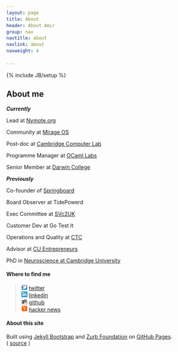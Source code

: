 ```yaml
---
layout: page
title: About
header: About Amir
group: nav
navtitle: about
navlink: about
navweight: 4

---
```

{% include JB/setup %}

## About me

***Currently***

Lead at [Nymote.org][]

Community at [Mirage OS][]

Post-doc at [Cambridge Computer Lab][]

Programme Manager at [OCaml Labs][]

Senior Member at [Darwin College][]


***Previously***

Co-founder of [Springboard][]

Board Observer at TidePowerd

Exec Committee at [SVc2UK][]

Customer Dev at Go Test It

Operations and Quality at [CTC][]

Advisor at [CU Entrepreneurs][]

PhD in [Neuroscience at Cambridge University][cam-neuro]

[Cambridge Computer Lab]: http://www.cl.cam.ac.uk
[OCaml Labs]: http://www.cl.cam.ac.uk/projects/ocamllabs/
[CU Entrepreneurs]: http://www.cue.org.uk
[Darwin College]: http://www.darwin.cam.ac.uk
[Springboard]: http://springboard.com
[Nymote.org]: http://nymote.org
[Mirage OS]: http://openmirage.org
[SVc2UK]: http://svc2uk.com
[CTC]: http://www.temperatureconcepts.com
[cam-neuro]: http://www.neuroscience.cam.ac.uk

#### Where to find me

> ![amirmc on twitter](/icons/twitter_16.png) [twitter][] <br />
> ![amir on linkedin](/icons/linkedin_16.png) [linkedin][] <br />
> ![amirmc on github](/icons/github_16.png) [github][] <br />
> ![amirmc on hacker news](/icons/yc_16.png) [hacker news][]

[twitter]: http://twitter.com/amirmc
[linkedin]: http://www.linkedin.com/in/amirchaudhry
[github]: https://github.com/amirmc
[hacker news]: http://news.ycombinator.com/threads?id=amirmc


#### About this site

Built using [Jekyll Bootstrap][] and [Zurb Foundation][] on [GitHub Pages][].  
( [source][] )


[GitHub Pages]: http://pages.github.com
[Jekyll Bootstrap]: http://jekyllbootstrap.com
[Zurb Foundation]: http://foundation.zurb.com
[source]: https://github.com/amirmc/amirmc.github.com
